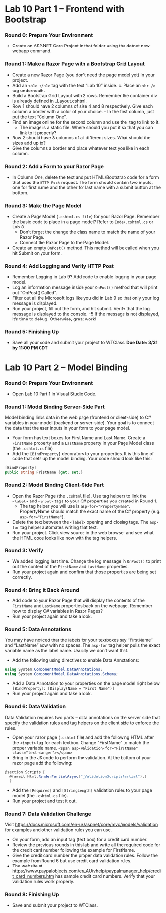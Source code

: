 # Lab 10 Part 1 – Frontend with Bootstrap 
### Round 0: Prepare Your Environment 
- Create an ASP.NET Core Project in that folder using the dotnet new webapp command.   
### Round 1: Make a Razor Page with a Bootstrap Grid Layout 
- Create a new Razor Page (you don’t need the page model yet) in your project.   
- Add an `<h1> </h1>` tag with the text “Lab 10” inside. c. Place an `<hr />` tag underneath.   
- Build a Bootstrap Grid Layout with 2 rows. Remember the container div is already defined in _Layout.cshtml.   
- Row 1 should have 2 columns of size 4 and 8 respectively. Give each column a border with a color of your choice.   - In the first column, just put the text “Column One”.  
- Find an image online for the second column and use the <img> tag to link to it.
  - The image is a static file. Where should you put it so that you can link to it properly?   
- Row 2 should have 3 columns of all different sizes. What should the sizes add up to?   
- Give the columns a border and place whatever text you like in each column.   

### Round 2: Add a Form to your Razor Page 
- In Column One, delete the text and put HTML/Bootstrap code for a form that uses the `HTTP Post` request. The form should contain two inputs, one for first name and the other for last name with a submit button at the bottom. 

### Round 3: Make the Page Model 
- Create a Page Model (`.cshtml.cs file`) for your Razor Page. Remember the basic code to place in a page model? Refer to `Index.cshtml.cs` or Lab 8. 
  - Don’t forget the change the class name to match the name of your Razor Page. 
  - Connect the Razor Page to the Page Model.  
- Create an empty `OnPost()` method. This method will be called when you hit Submit on your form. 
### Round 4: Add Logging and Verify HTTP Post 
- Remember Logging in Lab 9? Add code to enable logging in your page model. 
- Log an information message inside your `OnPost()` method that will print out “OnPost() Called”. 
- Filter out all the Microsoft logs like you did in Lab 9 so that only your log message is displayed. 
- Run your project, fill out the form, and hit submit. Verify that the log message is displayed to the console. 
-5 If the message is not displayed, it’s time to debug. Otherwise, great work! 
### Round 5: Finishing Up 
- Save all your code and submit your project to WTClass. **Due Date: 3/31 by 11:00 PM CDT**

# Lab 10 Part 2 – Model Binding 
### Round 0: Prepare Your Environment 
- Open Lab 10 Part 1 in Visual Studio Code.  
### Round 1: Model Binding Server-Side Part 
Model binding links data in the web page (frontend or client-side) to C# variables in your model (backend or server-side). Your goal is to connect the data that the user inputs in your form to your page model. 
- Your form has text boxes for First Name and Last Name. Create a `FirstName` property and a `LastName` property in your Page Model class (the `.cshtml.cs` file) 
- Add the `[BindProperty]` decorators to your properties. It is this line of code that sets up the model binding. Your code should look like this: 
``` csharp
[BindProperty]
public string FristName {get; set;}
```
### Round 2: Model Binding Client-Side Part 
- Open the Razor Page (the `.cshtml` file). Use tag helpers to link the `<label>` and `<input>` tags to your C# properties you created in Round 1. 
  - The tag helper you will use is `asp-for="PropertyName"`. PropertyName should match the exact name of the C# property  (e.g. `asp-for="FirstName"`). 
- Delete the text between the `<label>` opening and closing tags. The `asp-for` tag helper automates writing that text. 
- Run your project. Click view source in the web browser and see what the HTML code looks like now with the tag helpers. 
### Round 3: Verify 
- We added logging last time. Change the log message in `OnPost()` to print out the content of the `FirstName` and `LastName` properties. 
- Run your project again and confirm that those properties are being set correctly. 
### Round 4: Bring it Back Around 
- Add code to your Razor Page that will display the contents of the `FirstName` and `LastName` properties back on the webpage. Remember how to display C# variables in Razor Pages? 
- Run your project again and take a look. 
### Round 5: Data Annotations 
You may have noticed that the labels for your textboxes say “FirstName” and “LastName” now with no spaces. The `asp-for` tag helper pulls the exact variable name as the label name. Usually we don’t want that.  
- Add the following using directives to enable Data Annotations:
``` csharp  
using System.ComponentModel.DataAnnotations; 
using System.ComponentModel.DataAnnotations.Schema;
```
- Add a Data Annotation to your properties on the page model right below `[BindProperty]: [Display(Name = "First Name")]` 
- Run your project again and take a look. 
### Round 6: Data Validation 
Data Validation requires two parts – data annotations on the server side that specify the validation rules and tag helpers on the client side to enforce the rules. 
- Open your razor page (`.cshtml` file) and add the following HTML after the `<input>` tag for each textbox. Change "FirstName" to match the proper variable name. `<span asp-validation-for="FirstName" class="text-danger"></span>` 
- Bring in the JS code to perform the validation. At the bottom of your razor page add the following: 
``` csharp
@section Scripts {     
  @{await Html.RenderPartialAsync("_ValidationScriptsPartial");} 
  }
```
- Add the `[Required]` and `[StringLength]` validation rules to your page model (the `.cshtml.cs` file). 
- Run your project and test it out. 
### Round 7: Data Validation Challenge 
Visit https://docs.microsoft.com/en-us/aspnet/core/mvc/models/validation for examples and other validation rules you can use. 
- On your form, add an input tag (text box) for a credit card number. 
- Review the previous rounds in this lab and write all the required code for the credit card number following the example for FirstName.  
- Give the credit card number the proper data validation rules. Follow the example from Round 6 but use credit card validation rules. 
- The website at https://www.paypalobjects.com/en_AU/vhelp/paypalmanager_help/credit_card_numbers.htm  has sample credit card numbers. Verify that your validation rules work properly. 
### Round 8: Finishing Up 
- Save and submit your project to WTClass.